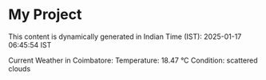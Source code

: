 # My Project

This content is dynamically generated in Indian Time (IST): 2025-01-17 06:45:54 IST


Current Weather in Coimbatore:
Temperature: 18.47 °C
Condition: scattered clouds
